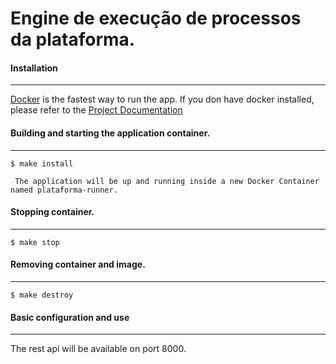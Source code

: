 # Engine de execução de processos da plataforma.


#### Installation
---

[Docker](https://www.docker.com) is the fastest way to run the app. If you don have docker installed, please refer to the
[Project Documentation](https://docs.docker.com/engine/installation/https://docs.docker.com/engine/installation/>)

#### Building and starting the application container.
---

    $ make install

``` The application will be up and running inside a new Docker Container named plataforma-runner.```


#### Stopping container.
---

	$ make stop
    
  
#### Removing container and image.
---
	
    $ make destroy

	
#### Basic configuration and use
---

The rest api will be available on port 8000.
